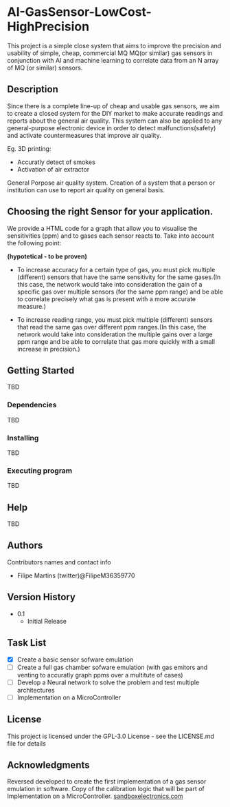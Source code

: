 
# AI-GasSensor-LowCost-HighPrecision

This project is a simple close system that aims to improve the precision and usability of simple, cheap, commercial MQ MQ(or similar) gas sensors in conjunction with AI and machine learning to correlate data from an N array of MQ (or similar) sensors.

## Description

Since there is a complete line-up of cheap and usable gas sensors, we aim to create a closed system for the DIY market to make accurate readings and reports about the general air quality.
This system can also be applied to any general-purpose electronic device in order to detect malfunctions(safety) and activate countermeasures that improve air quality.

Eg. 
3D printing:
- Accuratly detect of smokes
- Activation of air extractor

General Porpose air quality system. Creation of a system that a person or institution can use to report air quality on general basis.

## Choosing the right Sensor for your application.

We provide a HTML code for a graph that allow you to visualise the sensitivities (ppm) and to gases each sensor reacts to. Take into account the following point:

**(hypotetical - to be proven)** 
- To increase accuracy for a certain type of gas, you must pick multiple (different) sensors that have the same sensitivity for the same gases.(In this case, the network would take into consideration the gain of a specific gas over multiple sensors (for the same ppm range) and be able to correlate precisely what gas is present with a more accurate measure.)

- To increase reading range, you must pick multiple (different) sensors that read the same gas over different ppm ranges.(In this case, the network would take into consideration the multiple gains over a large ppm range and be able to correlate that gas more quickly with a small increase in precision.)


## Getting Started

TBD

### Dependencies

TBD

### Installing

TBD

### Executing program

TBD

## Help

TBD

## Authors

Contributors names and contact info

- Filipe Martins (twitter)@FilipeM36359770

## Version History

* 0.1
    * Initial Release

## Task List

- [x] Create a basic sensor sofware emulation
- [ ] Create a full gas chamber sofware emulation (with gas emitors and venting to accuratly graph ppms over a multitute of cases)
- [ ] Develop a Neural network to solve the problem and test multiple architectures
- [ ] Implementation on a MicroController

## License

This project is licensed under the GPL-3.0 License - see the LICENSE.md file for details

## Acknowledgments

Reversed developed to create the first implementation of a gas sensor emulation in software. Copy of the calibration logic that will be part of Implementation on a MicroController.
[sandboxelectronics.com](https://sandboxelectronics.com/?p=165)
